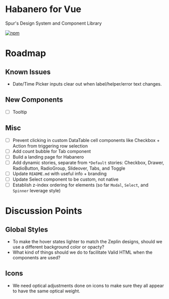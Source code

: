 # Habanero for Vue

Spur's Design System and Component Library

[![npm](https://img.shields.io/npm/v/habanero-vue.svg?style=flat-square)](https://www.npmjs.com/package/habanero-vue)

# Roadmap

## Known Issues

- Date/Time Picker inputs clear out when label/helper/error text changes.

## New Components

- [ ] Tooltip

## Misc

- [ ] Prevent clicking in custom DataTable cell components like Checkbox + Action from triggering row selection
- [ ] Add count bubble for Tab component
- [ ] Build a landing page for Habanero
- [ ] Add dynamic stories, separate from `*Default` stories: Checkbox, Drawer, RadioButton, RadioGroup, Slideover, Tabs, and Toggle
- [ ] Update `README.md` with useful info + branding
- [ ] Update Select component to be custom, not native
- [ ] Establish z-index ordering for elements (so far `Modal`, `Select`, and `Spinner` leverage style)

# Discussion Points

## Global Styles

- To make the hover states lighter to match the Zeplin designs, should we use a different background color or opacty?
- What kind of things should we do to facilitate Valid HTML when the components are used?

## Icons

- We need optical adjustments done on icons to make sure they all appear to have the same optical weight.

